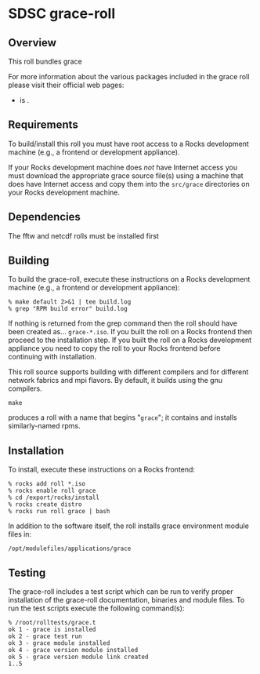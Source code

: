 # SDSC grace-roll

## Overview

This roll bundles grace

For more information about the various packages included in the grace roll please visit their official web pages:


- <a href="http://plasma-gate.weizmann.ac.il/Grace/" target="_blank"></a> is .


## Requirements

To build/install this roll you must have root access to a Rocks development
machine (e.g., a frontend or development appliance).

If your Rocks development machine does *not* have Internet access you must
download the appropriate grace source file(s) using a machine that does
have Internet access and copy them into the `src/grace` directories on your
Rocks development machine.


## Dependencies

The fftw and netcdf rolls must be installed first


## Building

To build the grace-roll, execute these instructions on a Rocks development
machine (e.g., a frontend or development appliance):

```shell
% make default 2>&1 | tee build.log
% grep "RPM build error" build.log
```

If nothing is returned from the grep command then the roll should have been
created as... `grace-*.iso`. If you built the roll on a Rocks frontend then
proceed to the installation step. If you built the roll on a Rocks development
appliance you need to copy the roll to your Rocks frontend before continuing
with installation.

This roll source supports building with different compilers and for different
network fabrics and mpi flavors.  By default, it builds using the gnu compilers.

```shell
make
```

produces a roll with a name that begins "`grace`"; it
contains and installs similarly-named rpms.


## Installation

To install, execute these instructions on a Rocks frontend:

```shell
% rocks add roll *.iso
% rocks enable roll grace
% cd /export/rocks/install
% rocks create distro
% rocks run roll grace | bash
```

In addition to the software itself, the roll installs grace environment
module files in:

```shell
/opt/modulefiles/applications/grace
```


## Testing

The grace-roll includes a test script which can be run to verify proper
installation of the grace-roll documentation, binaries and module files. To
run the test scripts execute the following command(s):

```shell
% /root/rolltests/grace.t 
ok 1 - grace is installed
ok 2 - grace test run
ok 3 - grace module installed
ok 4 - grace version module installed
ok 5 - grace version module link created
1..5
```
